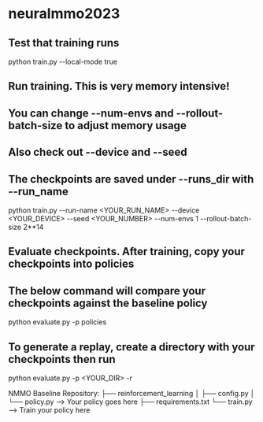# neuralmmo2023

## Test that training runs
python train.py --local-mode true

## Run training. This is very memory intensive!
## You can change --num-envs  and --rollout-batch-size to adjust memory usage
## Also check out --device and --seed
## The checkpoints are saved under --runs_dir with --run_name
python train.py --run-name <YOUR_RUN_NAME> --device <YOUR_DEVICE> --seed <YOUR_NUMBER> --num-envs 1 --rollout-batch-size 2**14

## Evaluate checkpoints. After training, copy your checkpoints into policies
## The below command will compare your checkpoints against the baseline policy
python evaluate.py -p policies

## To generate a replay, create a directory with your checkpoints then run
python evaluate.py -p <YOUR_DIR> -r


NMMO Baseline Repository:
├── reinforcement_learning
│   ├── config.py
│   └── policy.py --> Your policy goes here
├── requirements.txt
└── train.py --> Train your policy here
